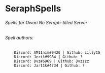 # SeraphSpells
###### Spells for Owari No Seraph-titled Server
###### Spell authors: 
		Discord: AM11nim#9420 | Github: LillyCG
		Discord: Jezik#9984 | Github: ?
		Discord: Dvz#6969 | Github: Dvzzzz
		Discord: Jar11k#4734 | Github: ?
